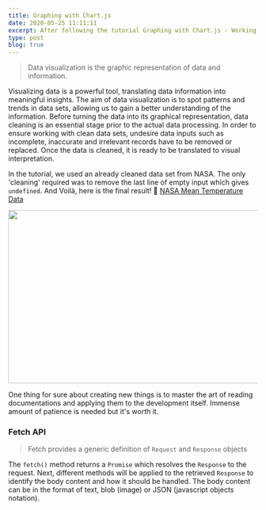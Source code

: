 ```yaml
---
title: Graphing with Chart.js 
date: 2020-05-25 11:11:11
excerpt: After following the tutorial Graphing with Chart.js - Working With Data & APIs in JavaScript by the Coding Train, I have come up with a visualization of the total number of covid-19 cases by country. Daniel is one of the most charismatic lecturer producing wonderful high quality content in his channel Coding Train. This is where I learned about fetch(), async function and javascript library chart.js. 
type: post
blog: true
---
```


> Data visualization is the graphic representation of data and information.

Visualizing data is a powerful tool, translating data information into meaningful insights. The aim of data visualization is to spot patterns and trends in data sets, allowing us to gain a better understanding of the information. Before turning the data into its graphical representation, data cleaning is an essential stage prior to the actual data processing. In order to ensure working with clean data sets, undesire data inputs such as incomplete, inaccurate and irrelevant records have to be removed or replaced. Once the data is cleaned, it is ready to be translated to visual interpretation. 

In the tutorial, we used an already cleaned data set from NASA. The only 'cleaning' required was to remove the last line of empty input which gives `undefined`. And Voilà, here is the final result! :tada: [NASA Mean Temperature Data](https://maixxq.github.io/coding_train_data_api/data_api/01_temp_data/index.html)

<img src="/temp.jpg" width="600" height="350">

One thing for sure about creating new things is to master the art of reading documentations and applying them to the development itself. Immense amount of patience is needed but it's worth it.

### Fetch API 
> Fetch provides a generic definition of `Request` and `Response` objects

The `fetch()` method returns a `Promise` which resolves the `Response` to the request. Next, different methods will be applied to the retrieved `Response` to identify the body content and how it should be handled. The body content can be in the format of text, blob (image) or JSON (javascript objects notation).

